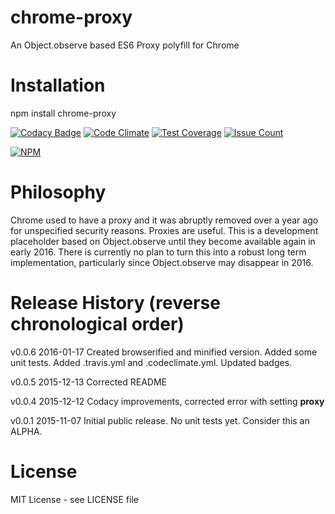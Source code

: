# chrome-proxy
An Object.observe based ES6 Proxy polyfill for Chrome

# Installation

npm install chrome-proxy

[![Codacy Badge](https://api.codacy.com/project/badge/grade/84821902325f4477b1797ca872232114)](https://www.codacy.com/app/syblackwell/chrome-proxy)
[![Code Climate](https://codeclimate.com/github/anywhichway/chrome-proxy/badges/gpa.svg)](https://codeclimate.com/github/anywhichway/chrome-proxy)
[![Test Coverage](https://codeclimate.com/github/anywhichway/chrome-proxy/badges/coverage.svg)](https://codeclimate.com/github/anywhichway/chrome-proxy/coverage)
[![Issue Count](https://codeclimate.com/github/anywhichway/chrome-proxy/badges/issue_count.svg)](https://codeclimate.com/github/anywhichway/chrome-proxy)

[![NPM](https://nodei.co/npm/chrome-proxy.png?downloads=true&downloadRank=true&stars=true)](https://nodei.co/npm/<chrome-proxy>/)

# Philosophy

Chrome used to have a proxy and it was abruptly removed over a year ago for unspecified security reasons. Proxies are useful. This is a development placeholder based on Object.observe until they become available again in early 2016. There is currently no plan to turn this into a robust long term implementation, particularly since Object.observe may disappear in 2016.

# Release History (reverse chronological order)

v0.0.6 2016-01-17 Created browserified and minified version. Added some unit tests. Added .travis.yml and .codeclimate.yml. Updated badges.

v0.0.5 2015-12-13 Corrected README

v0.0.4 2015-12-12 Codacy improvements, corrected error with setting __proxy__

v0.0.1 2015-11-07 Initial public release. No unit tests yet. Consider this an ALPHA.

# License

MIT License - see LICENSE file
